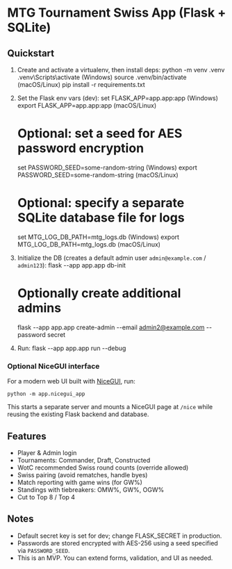 # MTG Tournament Swiss App (Flask + SQLite)

## Quickstart
1) Create and activate a virtualenv, then install deps:
   python -m venv .venv
   .venv\Scripts\activate   (Windows)
   source .venv/bin/activate  (macOS/Linux)
   pip install -r requirements.txt

2) Set the Flask env vars (dev):
   set FLASK_APP=app.app:app     (Windows)
   export FLASK_APP=app.app:app  (macOS/Linux)
   # Optional: set a seed for AES password encryption
   set PASSWORD_SEED=some-random-string     (Windows)
   export PASSWORD_SEED=some-random-string  (macOS/Linux)
   # Optional: specify a separate SQLite database file for logs
   set MTG_LOG_DB_PATH=mtg_logs.db          (Windows)
   export MTG_LOG_DB_PATH=mtg_logs.db       (macOS/Linux)

3) Initialize the DB (creates a default admin user `admin@example.com` / `admin123`):
   flask --app app.app db-init
   # Optionally create additional admins
   flask --app app.app create-admin --email admin2@example.com --password secret

4) Run:
   flask --app app.app run --debug

### Optional NiceGUI interface
For a modern web UI built with [NiceGUI](https://nicegui.io/), run:

```
python -m app.nicegui_app
```

This starts a separate server and mounts a NiceGUI page at `/nice` while reusing the
existing Flask backend and database.

## Features
- Player & Admin login
- Tournaments: Commander, Draft, Constructed
- WotC recommended Swiss round counts (override allowed)
- Swiss pairing (avoid rematches, handle byes)
- Match reporting with game wins (for GW%)
- Standings with tiebreakers: OMW%, GW%, OGW%
- Cut to Top 8 / Top 4

## Notes
- Default secret key is set for dev; change FLASK_SECRET in production.
- Passwords are stored encrypted with AES-256 using a seed specified via `PASSWORD_SEED`.
- This is an MVP. You can extend forms, validation, and UI as needed.
